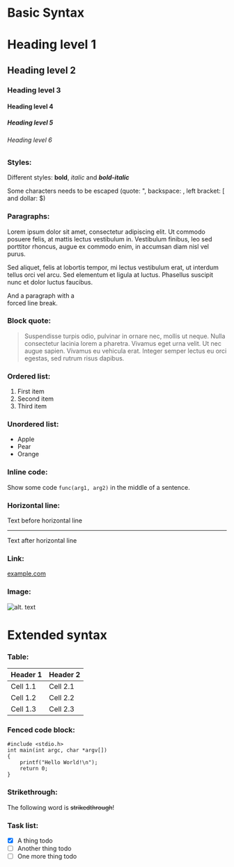 <!-- Comment -->
# Basic Syntax

# Heading level 1
## Heading level 2
### Heading level 3
#### Heading level 4
##### Heading level 5
###### Heading level 6

### Styles:
Different styles: **bold**, *italic* and ***bold-italic***

Some characters needs to be escaped (quote: ", backspace: \, left bracket: [ and dollar: $)

### Paragraphs:
Lorem ipsum dolor sit amet, consectetur adipiscing elit. Ut commodo posuere
felis, at mattis lectus vestibulum in. Vestibulum finibus, leo sed porttitor
rhoncus, augue ex commodo enim, in accumsan diam nisl vel purus.

Sed aliquet, felis at lobortis tempor, mi lectus vestibulum erat, ut interdum
tellus orci vel arcu. Sed elementum et ligula at luctus. Phasellus suscipit
nunc et dolor luctus faucibus.

And a paragraph with a<br>
forced line break.

### Block quote:
> Suspendisse turpis odio, pulvinar in ornare nec, mollis ut neque. Nulla
> consectetur lacinia lorem a pharetra. Vivamus eget urna velit. Ut nec
> augue sapien. Vivamus eu vehicula erat. Integer semper lectus eu orci
> egestas, sed rutrum risus dapibus.

### Ordered list:
1. First item
2. Second item
3. Third item

### Unordered list:
- Apple
- Pear
- Orange

### Inline code:
Show some code `func(arg1, arg2)` in the middle of a sentence.

### Horizontal line:
Text before horizontal line

---

Text after horizontal line

### Link:
[example.com](https://example.com)

### Image:
![alt. text](image.jpg)

# Extended syntax

### Table:
| Header 1 | Header 2 |
| -------- | -------- |
| Cell 1.1 | Cell 2.1 |
| Cell 1.2 | Cell 2.2 |
| Cell 1.3 | Cell 2.3 |

### Fenced code block:
```
#include <stdio.h>
int main(int argc, char *argv[])
{
    printf("Hello World!\n");
    return 0;
}
```

### Strikethrough:
The following word is ~~strikedthrough~~!

### Task list:
- [x] A thing todo
- [ ] Another thing todo
- [ ] One more thing todo
